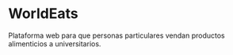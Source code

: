 # WorldEats
Plataforma web para que personas particulares vendan productos alimenticios a universitarios.
